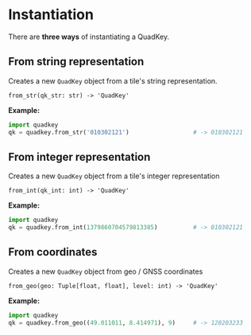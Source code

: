 # Instantiation

There are **three ways** of instantiating a QuadKey.

## From string representation
Creates a new `QuadKey` object from a tile's string representation.

`from_str(qk_str: str) -> 'QuadKey'`

**Example:**
```python
import quadkey
qk = quadkey.from_str('010302121')                  # -> 010302121
```

## From integer representation
Creates a new `QuadKey` object from a tile's integer representation

`from_int(qk_int: int) -> 'QuadKey'`

**Example:**
```python
import quadkey
qk = quadkey.from_int(1379860704579813385)          # -> 010302121
```

## From coordinates
Creates a new `QuadKey` object from geo / GNSS coordinates

`from_geo(geo: Tuple[float, float], level: int) -> 'QuadKey'`

**Example:**
```python
import quadkey
qk = quadkey.from_geo((49.011011, 8.414971), 9)     # -> 120203233
```